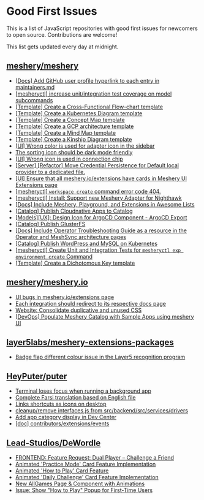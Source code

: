 # Good First Issues

This is a list of JavaScript repositories with good first issues for newcomers to open source. Contributions are welcome!

This list gets updated every day at midnight.

## [meshery/meshery](https://github.com/meshery/meshery)

- [[Docs] Add GitHub user profile hyperlink to each entry in maintainers.md](https://github.com/meshery/meshery/issues/14159)
- [[mesheryctl] increase unit/integration test coverage on model subcommands](https://github.com/meshery/meshery/issues/14042)
- [[Template] Create a Cross-Functional Flow-chart template](https://github.com/meshery/meshery/issues/12504)
- [[Template] Create a Kubernetes Diagram template](https://github.com/meshery/meshery/issues/12462)
- [[Template] Create a Concept Map template](https://github.com/meshery/meshery/issues/12454)
- [[Template] Create a GCP architecture template](https://github.com/meshery/meshery/issues/12498)
- [[Template] Create a Mind Map template](https://github.com/meshery/meshery/issues/12455)
- [[Template] Create a Kinship Diagram template](https://github.com/meshery/meshery/issues/12452)
- [[UI] Wrong color is used for adapter icon in the sidebar](https://github.com/meshery/meshery/issues/13870)
- [The sorting icon should be dark mode friendly](https://github.com/meshery/meshery/issues/13306)
- [[UI] Wrong icon is used in connection chip](https://github.com/meshery/meshery/issues/14001)
- [[Server] [Refactor] Move Credential Persistence for Default local provider to a dedicated file.](https://github.com/meshery/meshery/issues/13847)
- [[UI] Ensure that all meshery.io/extensions have cards in Meshery UI Extensions page](https://github.com/meshery/meshery/issues/13623)
- [[mesheryctl] `workspace create` command error code 404.](https://github.com/meshery/meshery/issues/11312)
- [[mesheryctl] Install: Support new Meshery Adapter for Nighthawk](https://github.com/meshery/meshery/issues/10371)
- [[Docs] Include Meshery, Playground, and Extensions in Awesome Lists](https://github.com/meshery/meshery/issues/13426)
- [[Catalog] Publish Cloudnative Apps to Catalog](https://github.com/meshery/meshery/issues/12111)
- [[Models][UX]: Design Icon for ArgoCD Component - ArgoCD Export](https://github.com/meshery/meshery/issues/10294)
- [[Catalog] Publish GlusterFS](https://github.com/meshery/meshery/issues/9286)
- [[Docs] Include Operator Troubleshooting Guide as a resource in the Operator and MeshSync architecture pages](https://github.com/meshery/meshery/issues/11430)
- [[Catalog] Publish WordPress and MySQL on Kubernetes](https://github.com/meshery/meshery/issues/9284)
- [[mesheryctl] Create Unit and Integration Tests for `mesheryctl exp environment create` Command](https://github.com/meshery/meshery/issues/12138)
- [[Template] Create a Dichotomous Key template](https://github.com/meshery/meshery/issues/12463)

## [meshery/meshery.io](https://github.com/meshery/meshery.io)

- [UI bugs in meshery.io/extensions page](https://github.com/meshery/meshery.io/issues/2084)
- [Each integration should redirect to its respective docs page](https://github.com/meshery/meshery.io/issues/2077)
- [Website: Consolidate duplicative and unused CSS](https://github.com/meshery/meshery.io/issues/896)
- [[DevOps] Populate Meshery Catalog with Sample Apps using meshery UI](https://github.com/meshery/meshery.io/issues/1699)

## [layer5labs/meshery-extensions-packages](https://github.com/layer5labs/meshery-extensions-packages)

- [Badge flap different colour issue in the Layer5 recognition program](https://github.com/layer5labs/meshery-extensions-packages/issues/444)

## [HeyPuter/puter](https://github.com/HeyPuter/puter)

- [Terminal loses focus when running a background app](https://github.com/HeyPuter/puter/issues/453)
- [Complete Farsi translation based on English file](https://github.com/HeyPuter/puter/issues/535)
- [Links shortcuts as icons on desktop](https://github.com/HeyPuter/puter/issues/682)
- [cleanup/remove interfaces.js from src/backend/src/services/drivers](https://github.com/HeyPuter/puter/issues/1131)
- [Add app category display in Dev Center](https://github.com/HeyPuter/puter/issues/1033)
- [[doc] contributors/extensions/events](https://github.com/HeyPuter/puter/issues/1122)

## [Lead-Studios/DeWordle](https://github.com/Lead-Studios/DeWordle)

- [FRONTEND: Feature Request: Dual Player – Challenge a Friend](https://github.com/Lead-Studios/DeWordle/issues/363)
- [Animated 'Practice Mode' Card Feature Implementation](https://github.com/Lead-Studios/DeWordle/issues/353)
- [Animated 'How to Play' Card Feature](https://github.com/Lead-Studios/DeWordle/issues/352)
- [Animated 'Daily Challenge' Card Feature Implementation](https://github.com/Lead-Studios/DeWordle/issues/355)
- [New AllGames Page & Component with Animations](https://github.com/Lead-Studios/DeWordle/issues/349)
- [Issue: Show "How to Play" Popup for First-Time Users](https://github.com/Lead-Studios/DeWordle/issues/342)

